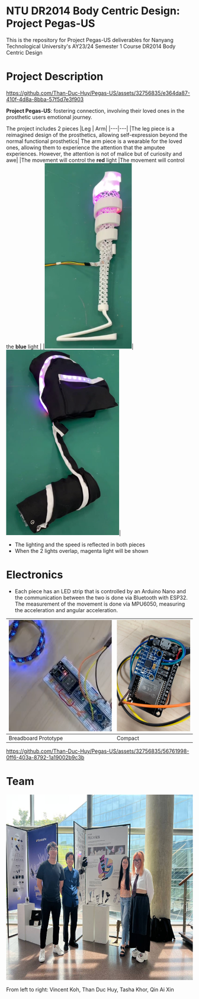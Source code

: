 # NTU DR2014 Body Centric Design: Project Pegas-US

This is the repository for Project Pegas-US deliverables for Nanyang Technological University's AY23/24 Semester 1 Course DR2014 Body Centric Design

# Project Description
https://github.com/Than-Duc-Huy/Pegas-US/assets/32756835/e364da87-410f-4d8a-8bba-57f5d7e3f903

**Project Pegas-US**: fostering connection, involving their loved ones in the prosthetic users emotional journey.

The project includes 2 pieces
|Leg | Arm|
|---|---|
|The leg piece is a reimagined design of the prosthetics, allowing self-expression beyond the normal functional prosthetics| The arm piece is a wearable for the loved ones, allowing them to experience the attention that the amputee experiences. However, the attention is not of malice but of curiosity and awe|
|The movement will control the **red** light |The movement will control the **blue** light |
|<img src="./Media/leg.png" height="500">|<img src="./Media/arm.png" height="500">|

- The lighting and the speed is reflected in both pieces
- When the 2 lights overlap, magenta light will be shown

# Electronics

- Each piece has an LED strip that is controlled by an Arduino Nano and the communication between the two is done via Bluetooth with ESP32. The measurement of the movement is done via MPU6050, measuring the acceleration and angular acceleration.

| <img src="./Media/breadboard.png" height="300"> | <img src="./Media/compact.jpg" height="300"> |
| ----------------------------------------------- | -------------------------------------------- |
| Breadboard Prototype                            | Compact                                      |

https://github.com/Than-Duc-Huy/Pegas-US/assets/32756835/56761998-0ff6-403a-8792-1a19002b9c3b

# Team

<img src="./Media/team.jpg" height="500">

From left to right: Vincent Koh, Than Duc Huy, Tasha Khor, Qin Ai Xin
